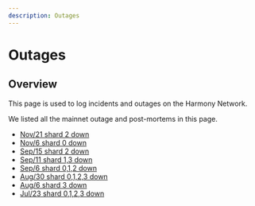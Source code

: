 ```yaml
---
description: Outages
---
```


# Outages

## Overview

This page is used to log incidents and outages on the Harmony Network.

We listed all the mainnet outage and post-mortems in this page.

* [Nov/21 shard 2 down](post-mortem-nov-21-shard-2-down.md)
* [Nov/6 shard 0 down](post-mortem-nov-6-shard-0-down.md)
* [Sep/15 shard 2 down](post-mortem-sep-15-shard-2-down.md)
* [Sep/11 shard 1,3 down](post-mortem-sep-11-shard-1-3-down.md)
* [Sep/6 shard 0,1,2 down](post-mortem-sep-6-shard-0-1-2-down.md)
* [Aug/30 shard 0,1,2,3 down](post-mortem-aug-30-shard-0-1-2-3-down.md)
* [Aug/6 shard 3 down](2019-08-06-shard-3-outage.md)
* [Jul/23 shard 0,1,2,3 down](post-mortem-july-23-24-shards-0-1-2-3-down.md)

